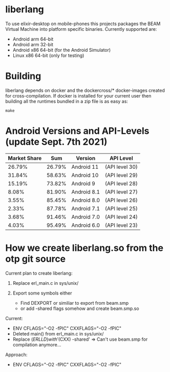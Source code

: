 # liberlang

To use elixir-desktop on mobile-phones this projects packages the BEAM Virtual Machine into platform specific binaries. Currently supported are:

- Android arm 64-bit
- Android arm 32-bit
- Android x86 64-bit (for the Android Simulator)
- Linux   x86 64-bit (only for testing)

# Building

liberlang depends on docker and the dockercross/* docker-images created for cross-compilation. If docker is installed for your
current user then building all the runtimes bundled in a zip file is as easy as:

`make`


# Android Versions and API-Levels (update Sept. 7th 2021)

| Market Share | Sum | Version | API Level |
| ------------ | --- | ------- | --------- |
| 26.79% | 26.79% | Android 11          | (API level 30) |
| 31.84% | 58.63% | Android 10          | (API level 29) |
| 15.19% | 73.82% | Android 9           | (API level 28) |
|  8.08% | 81.90% | Android 8.1         | (API level 27) |
|  3.55% | 85.45% | Android 8.0         | (API level 26) |
|  2.33% | 87.78% | Android 7.1         | (API level 25) |
|  3.68% | 91.46% | Android 7.0         | (API level 24) |
|  4.03% | 95.49% | Android 6.0         | (API level 23) |


# How we create liberlang.so from the otp git source 

Current plan to create liberlang:

1) Replace erl_main.c in sys/unix/

2) Export some symbols either
    * Find DEXPORT or similiar to export from beam.smp
    * or add -shared flags somehow and create beam.smp.so


Current: 
- ENV CFLAGS="-O2 -fPIC" CXXFLAGS="-O2 -fPIC"
- Deleted main() from  erl_main.c in sys/unix/
- Replace $(ERLLD) with '$(CXX) -shared'
=> Can't use beam.smp for compilation anymore...

Approach:
- ENV CFLAGS="-O2 -fPIC" CXXFLAGS="-O2 -fPIC"
